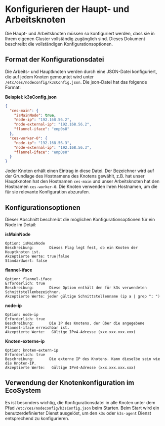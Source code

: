 # Konfigurieren der Haupt- und Arbeitsknoten

Die Haupt- und Arbeitsknoten müssen so konfiguriert werden, dass sie in Ihrem eigenen Cluster vollständig zugänglich
sind. Dieses Dokument beschreibt die vollständigen Konfigurationsoptionen.

## Format der Konfigurationsdatei

Die Arbeits- und Hauptknoten werden durch eine JSON-Datei konfiguriert, die auf jedem Knoten gemountet wird
unter `/etc/ces/nodeconfig/k3sConfig.json`. Die json-Datei hat das folgende Format:

**Beispiel: k3sConfig.json**

```json
{
  "ces-main": {
    "isMainNode": true,
    "node-ip": "192.168.56.2",
    "node-external-ip": "192.168.56.2",
    "flannel-iface": "enp0s8"
  },
  "ces-worker-0": {
    "node-ip": "192.168.56.3",
    "node-external-ip": "192.168.56.3",
    "flannel-iface": "enp0s8"
  }
}
```

Jeder Knoten erhält einen Eintrag in diese Datei. Der Bezeichner wird auf der Grundlage des Hostnamens des Knotens
gewählt, z.B. hat unser Hauptknoten hat den Hostnamen `ces-main` und unser Arbeitsknoten hat den
Hostnamen `ces-worker-0`. Die Knoten verwenden ihren Hostnamen, um die für sie relevante Konfiguration abzurufen.

## Konfigurationsoptionen

Dieser Abschnitt beschreibt die möglichen Konfigurationsoptionen für ein Node im Detail:

**isMainNode**

```
Option: isMainNode
Beschreibung:       Dieses Flag legt fest, ob ein Knoten der Hauptknoten ist.
Akzeptierte Werte: true|false
Standardwert: false
```

**flannel-iface**

```
Option: flannel-iface
Erforderlich: true
Beschreibung:       Diese Option enthält den für k3s verwendeten Schnittstellenbezeichner.
Akzeptierte Werte: jeder gültige Schnittstellenname (ip a | grep ": ")
```

**node-ip**

```
Option: node-ip
Erforderlich: true
Beschreibung:       Die IP des Knotens, der über die angegebene Flannel-iface erreichbar ist.
Akzeptierte Werte:   Gültige IPv4-Adresse (xxx.xxx.xxx.xxx)
```

**Knoten-externe-ip**

```
Option: knoten-extern-ip
Erforderlich: true
Beschreibung:       Die externe IP des Knotens. Kann dieselbe sein wie die Knoten-IP.
Akzeptierte Werte:   Gültige IPv4-Adresse (xxx.xxx.xxx.xxx)
```

## Verwendung der Knotenkonfiguration im EcoSystem

Es ist besonders wichtig, die Konfigurationsdatei in alle Knoten unter dem Pfad `/etc/ces/nodeconfig/k3sConfig.json`
beim Starten. Beim Start wird ein benutzerdefinierter Dienst ausgelöst, um den `k3s` oder `k3s-agent` Dienst
entsprechend zu konfigurieren. 